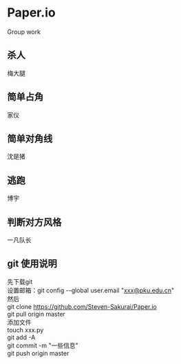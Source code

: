 # Paper.io
Group work

## 杀人
梅大腿

## 简单占角
家仪

## 简单对角线
沈是猪

## 逃跑
博宇

## 判断对方风格
一凡队长

## git 使用说明  
先下载git  
设置邮箱：git config --global user.email "xxx@pku.edu.cn"  
然后  
git clone https://github.com/Steven-Sakurai/Paper.io  
git pull origin master  
添加文件  
touch xxx.py  
git add -A  
git commit -m "一些信息"  
git push origin master  
